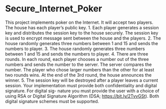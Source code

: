 # Secure_Internet_Poker
This project implements poker on the Internet. It will accept two players. The house has each
player’s public key.
1.
Each player generates a session key and distributes the session key to the house securely.
The session key is used to encrypt message sent between the house and the players.
2.
The house randomly generates three numbers between 1 and 15 and sends the numbers to
player.
3.
The house randomly generates three numbers between 1 and 15 and sends the numbers to
player.
4.
There are three rounds. In each round, each player chooses a number out of the three
numbers and sends the number to the server. The server compares the number. The
player who chose larger numbers than the other for at least two rounds wins. At the end
of the 3rd round, the house announces the winner.
5.
The session key will be destroyed after a player leaves a current session.
Your implementation must provide both confidentiality and digital signature. For digital sig-
nature you must provide the user with a choice of using RSA or Digital Signature Algorithm
(DSA;
https://bit.ly/2TvvGSt).
Both digital signature schemes must be supported.
